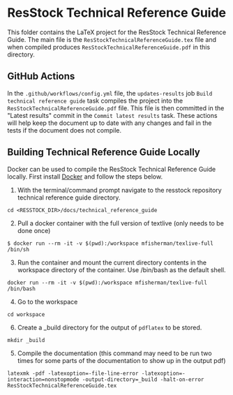 # ResStock Technical Reference Guide

This folder contains the LaTeX project for the ResStock Technical Reference Guide.
The main file is the `ResStockTechnicalReferenceGuide.tex` file and when compiled produces `ResStockTechnicalReferenceGuide.pdf` in this directory. 

## GitHub Actions
In the `.github/workflows/config.yml` file, the `updates-results` job `Build technical reference guide` task compiles the project into the `ResStockTechnicalReferenceGuide.pdf` file.
This file is then committed in the "Latest results" commit in the `Commit latest results` task.
These actions will help keep the document up to date with any changes and fail in the tests if the document does not compile.

## Building Technical Reference Guide Locally
Docker can be used to compile the ResStock Technical Reference Guide locally. First install [Docker](https://www.docker.com/) and follow the steps below.

1. With the terminal/command prompt navigate to the resstock repository technical reference guide directory.

```
cd <RESSTOCK_DIR>/docs/technical_reference_guide
```

2. Pull a docker container with the full version of textlive (only needs to be done once)

```
$ docker run --rm -it -v $(pwd):/workspace mfisherman/texlive-full /bin/sh
```

3. Run the container and mount the current directory contents in the workspace directory of the container. Use /bin/bash as the default shell.

```
docker run --rm -it -v $(pwd):/workspace mfisherman/texlive-full /bin/bash
```

4. Go to the workspace

```
cd workspace
```

6. Create a _build directory for the output of `pdflatex` to be stored.
```
mkdir _build
```

5. Compile the documentation (this command may need to be run two times for some parts of the documentation to show up in the output pdf)

```
latexmk -pdf -latexoption=-file-line-error -latexoption=-interaction=nonstopmode -output-directory=_build -halt-on-error ResStockTechnicalReferenceGuide.tex 
```
